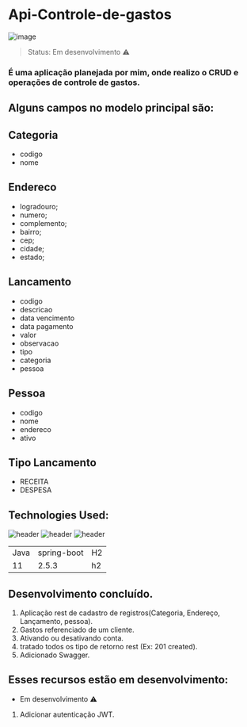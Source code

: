 # Api-Controle-de-gastos

![image](https://github.com/JoaoEduardoFM/Api-Rest-Spring-Boot/assets/90796699/46f06260-422d-4d60-a6f8-dac527c73b3b)


> Status: Em desenvolvimento ⚠️

### É uma aplicação planejada por mim, onde realizo o CRUD e operações de controle de gastos.

## Alguns campos no modelo principal são:

## Categoria
+ codigo 
+ nome

## Endereco
+ logradouro;
+ numero;
+ complemento;
+ bairro;
+ cep;
+ cidade;
+ estado;

## Lancamento
+ codigo
+ descricao
+ data vencimento
+ data pagamento
+ valor
+ observacao
+ tipo
+ categoria
+ pessoa

## Pessoa
+ codigo
+ nome
+ endereco
+ ativo

## Tipo Lancamento
+ RECEITA
+ DESPESA

## Technologies Used:
![header](https://user-images.githubusercontent.com/90796699/228732700-385f1245-70e2-4afa-8fcb-3838c43cc3d1.png)
![header](https://user-images.githubusercontent.com/90796699/228732963-6bafac5b-bb12-4e8d-b72a-47b3798f7bc3.png)
![header](https://user-images.githubusercontent.com/90796699/229381110-73a2592a-5e58-4948-ae38-a179cc119e10.png)
<table>
  <tr>
    <td>Java</td>
    <td>spring-boot</td>
    <td>H2</td>
  </tr>
  <tr>
    <td>11</td>
    <td>2.5.3</td>
    <td>h2</td>
  </tr>
</table>

## Desenvolvimento concluído.

1) Aplicação rest de cadastro de registros(Categoria, Endereço, Lançamento, pessoa).
2) Gastos referenciado de um cliente.
3) Ativando ou desativando conta.
4) tratado todos os tipo de retorno rest (Ex: 201 created).
5) Adicionado Swagger.

## Esses recursos estão em desenvolvimento:

- Em desenvolvimento ⚠️
1) Adicionar autenticação JWT.


